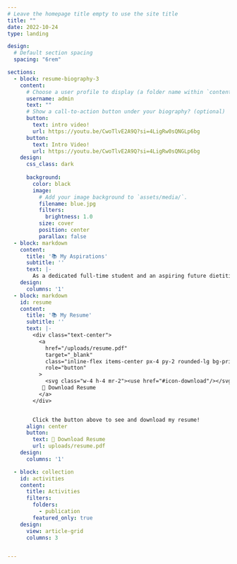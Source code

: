 ```yaml
---
# Leave the homepage title empty to use the site title
title: ""
date: 2022-10-24
type: landing

design:
  # Default section spacing
  spacing: "6rem"

sections:
  - block: resume-biography-3
    content:
      # Choose a user profile to display (a folder name within `content/authors/`)
      username: admin
      text: ""
      # Show a call-to-action button under your biography? (optional)
      button:
        text: intro video!
        url: https://youtu.be/CwoTlvE2A9Q?si=4LigRw0sQNGLp6bg
      button:
        text: Intro Video!
        url: https://youtu.be/CwoTlvE2A9Q?si=4LigRw0sQNGLp6bg
    design:
      css_class: dark
     
      background:
        color: black
        image:
          # Add your image background to `assets/media/`.
          filename: blue.jpg
          filters:
            brightness: 1.0
          size: cover
          position: center
          parallax: false
  - block: markdown
    content:
      title: '📚 My Aspirations'
      subtitle: ''
      text: |-
        As a dedicated full-time student and an aspiring future dietitian that is willing to give out the best for the sake of public’s health. Someone that takes pride in nutrition and how it affects one’s way of living. Is optimistic in finding opportunities to apply knowledge in real-world and professional setting.
    design:
      columns: '1'
  - block: markdown
    id: resume
    content:
      title: '📚 My Resume'
      subtitle: ''
      text: |-
        <div class="text-center">
          <a
            href="/uploads/resume.pdf"
            target="_blank"
            class="inline-flex items-center px-4 py-2 rounded-lg bg-primary hover:bg-primary-dark text-white"
            role="button"
          >
            <svg class="w-4 h-4 mr-2"><use href="#icon-download"/></svg>
           📄 Download Resume
          </a>
        </div>


        Click the button above to see and download my resume!
      align: center
      button:
        text: 📄 Download Resume
        url: uploads/resume.pdf  
    design:
      columns: '1'

  - block: collection
    id: activities
    content:
      title: Activities
      filters:
        folders:
          - publication
        featured_only: true
    design:
      view: article-grid
      columns: 3


---
```

